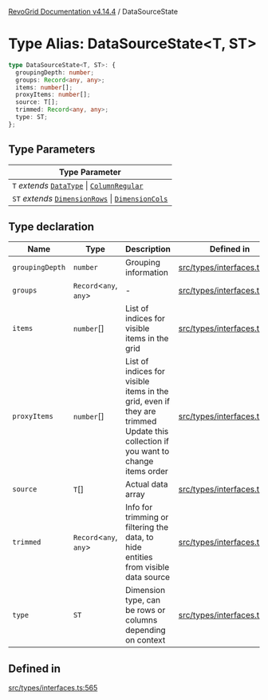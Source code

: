[RevoGrid Documentation v4.14.4](README.md) / DataSourceState

# Type Alias: DataSourceState\<T, ST\>

```ts
type DataSourceState<T, ST>: {
  groupingDepth: number;
  groups: Record<any, any>;
  items: number[];
  proxyItems: number[];
  source: T[];
  trimmed: Record<any, any>;
  type: ST;
};
```

## Type Parameters

| Type Parameter |
| ------ |
| `T` *extends* [`DataType`](TypeAlias.DataType.md) \| [`ColumnRegular`](Interface.ColumnRegular.md) |
| `ST` *extends* [`DimensionRows`](TypeAlias.DimensionRows.md) \| [`DimensionCols`](TypeAlias.DimensionCols.md) |

## Type declaration

| Name | Type | Description | Defined in |
| ------ | ------ | ------ | ------ |
| `groupingDepth` | `number` | Grouping information | [src/types/interfaces.ts:585](https://github.com/revolist/revogrid/blob/a32d3a869ff2d770043cd2738815e885c8f5d1a9/src/types/interfaces.ts#L585) |
| `groups` | `Record`\<`any`, `any`\> | - | [src/types/interfaces.ts:586](https://github.com/revolist/revogrid/blob/a32d3a869ff2d770043cd2738815e885c8f5d1a9/src/types/interfaces.ts#L586) |
| `items` | `number`[] | List of indices for visible items in the grid | [src/types/interfaces.ts:572](https://github.com/revolist/revogrid/blob/a32d3a869ff2d770043cd2738815e885c8f5d1a9/src/types/interfaces.ts#L572) |
| `proxyItems` | `number`[] | List of indices for visible items in the grid, even if they are trimmed Update this collection if you want to change items order | [src/types/interfaces.ts:577](https://github.com/revolist/revogrid/blob/a32d3a869ff2d770043cd2738815e885c8f5d1a9/src/types/interfaces.ts#L577) |
| `source` | `T`[] | Actual data array | [src/types/interfaces.ts:581](https://github.com/revolist/revogrid/blob/a32d3a869ff2d770043cd2738815e885c8f5d1a9/src/types/interfaces.ts#L581) |
| `trimmed` | `Record`\<`any`, `any`\> | Info for trimming or filtering the data, to hide entities from visible data source | [src/types/interfaces.ts:594](https://github.com/revolist/revogrid/blob/a32d3a869ff2d770043cd2738815e885c8f5d1a9/src/types/interfaces.ts#L594) |
| `type` | `ST` | Dimension type, can be rows or columns depending on context | [src/types/interfaces.ts:590](https://github.com/revolist/revogrid/blob/a32d3a869ff2d770043cd2738815e885c8f5d1a9/src/types/interfaces.ts#L590) |

## Defined in

[src/types/interfaces.ts:565](https://github.com/revolist/revogrid/blob/a32d3a869ff2d770043cd2738815e885c8f5d1a9/src/types/interfaces.ts#L565)
